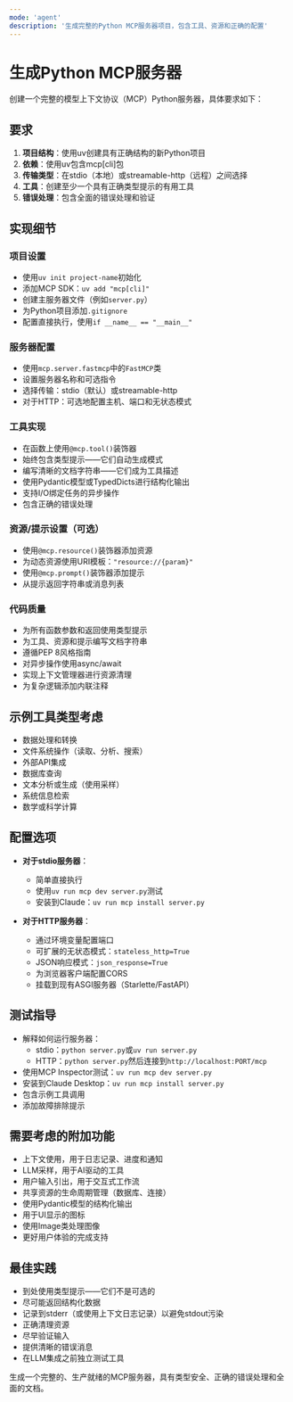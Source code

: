 ```yaml
---
mode: 'agent'
description: '生成完整的Python MCP服务器项目，包含工具、资源和正确的配置'
---
```


# 生成Python MCP服务器

创建一个完整的模型上下文协议（MCP）Python服务器，具体要求如下：

## 要求

1. **项目结构**：使用uv创建具有正确结构的新Python项目
2. **依赖**：使用uv包含mcp[cli]包
3. **传输类型**：在stdio（本地）或streamable-http（远程）之间选择
4. **工具**：创建至少一个具有正确类型提示的有用工具
5. **错误处理**：包含全面的错误处理和验证

## 实现细节

### 项目设置
- 使用`uv init project-name`初始化
- 添加MCP SDK：`uv add "mcp[cli]"`
- 创建主服务器文件（例如`server.py`）
- 为Python项目添加`.gitignore`
- 配置直接执行，使用`if __name__ == "__main__"`

### 服务器配置
- 使用`mcp.server.fastmcp`中的`FastMCP`类
- 设置服务器名称和可选指令
- 选择传输：stdio（默认）或streamable-http
- 对于HTTP：可选地配置主机、端口和无状态模式

### 工具实现
- 在函数上使用`@mcp.tool()`装饰器
- 始终包含类型提示——它们自动生成模式
- 编写清晰的文档字符串——它们成为工具描述
- 使用Pydantic模型或TypedDicts进行结构化输出
- 支持I/O绑定任务的异步操作
- 包含正确的错误处理

### 资源/提示设置（可选）
- 使用`@mcp.resource()`装饰器添加资源
- 为动态资源使用URI模板：`"resource://{param}"`
- 使用`@mcp.prompt()`装饰器添加提示
- 从提示返回字符串或消息列表

### 代码质量
- 为所有函数参数和返回使用类型提示
- 为工具、资源和提示编写文档字符串
- 遵循PEP 8风格指南
- 对异步操作使用async/await
- 实现上下文管理器进行资源清理
- 为复杂逻辑添加内联注释

## 示例工具类型考虑
- 数据处理和转换
- 文件系统操作（读取、分析、搜索）
- 外部API集成
- 数据库查询
- 文本分析或生成（使用采样）
- 系统信息检索
- 数学或科学计算

## 配置选项

- **对于stdio服务器**：
  - 简单直接执行
  - 使用`uv run mcp dev server.py`测试
  - 安装到Claude：`uv run mcp install server.py`

- **对于HTTP服务器**：
  - 通过环境变量配置端口
  - 可扩展的无状态模式：`stateless_http=True`
  - JSON响应模式：`json_response=True`
  - 为浏览器客户端配置CORS
  - 挂载到现有ASGI服务器（Starlette/FastAPI）

## 测试指导
- 解释如何运行服务器：
  - stdio：`python server.py`或`uv run server.py`
  - HTTP：`python server.py`然后连接到`http://localhost:PORT/mcp`
- 使用MCP Inspector测试：`uv run mcp dev server.py`
- 安装到Claude Desktop：`uv run mcp install server.py`
- 包含示例工具调用
- 添加故障排除提示

## 需要考虑的附加功能
- 上下文使用，用于日志记录、进度和通知
- LLM采样，用于AI驱动的工具
- 用户输入引出，用于交互式工作流
- 共享资源的生命周期管理（数据库、连接）
- 使用Pydantic模型的结构化输出
- 用于UI显示的图标
- 使用Image类处理图像
- 更好用户体验的完成支持

## 最佳实践
- 到处使用类型提示——它们不是可选的
- 尽可能返回结构化数据
- 记录到stderr（或使用上下文日志记录）以避免stdout污染
- 正确清理资源
- 尽早验证输入
- 提供清晰的错误消息
- 在LLM集成之前独立测试工具

生成一个完整的、生产就绪的MCP服务器，具有类型安全、正确的错误处理和全面的文档。